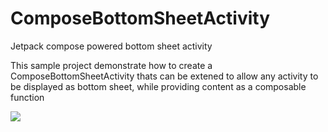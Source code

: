 # ComposeBottomSheetActivity
Jetpack compose powered bottom sheet activity

This sample project demonstrate how to create a ComposeBottomSheetActivity thats can be extened to allow any activity to be displayed as bottom sheet,
 while providing content as a composable function

![]([https://github.com/ComposeBottomSheetActivity](https://github.com/zivkesten/ComposeBottomSheetActivity)/composeBottomSheet.gif)
